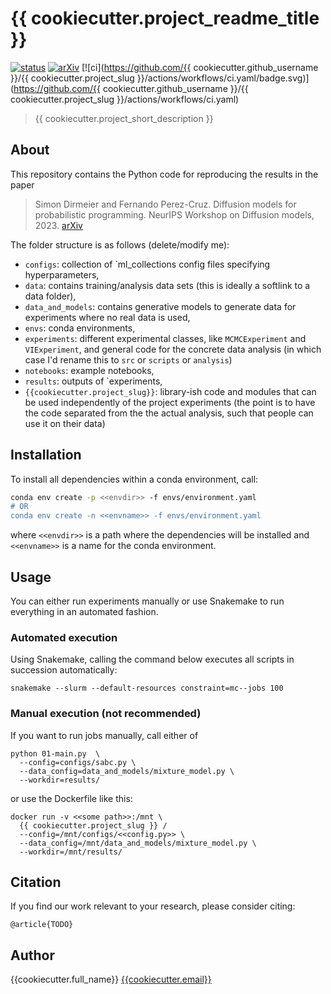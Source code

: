 # {{ cookiecutter.project_readme_title }}

[![status](http://www.repostatus.org/badges/latest/concept.svg)](http://www.repostatus.org/#concept)
[![arXiv](https://img.shields.io/badge/arXiv-2311.00474-b31b1b.svg)](https://arxiv.org/abs/2311.00474)
[![ci](https://github.com/{{ cookiecutter.github_username }}/{{ cookiecutter.project_slug }}/actions/workflows/ci.yaml/badge.svg)](https://github.com/{{ cookiecutter.github_username }}/{{ cookiecutter.project_slug }}/actions/workflows/ci.yaml)

> {{ cookiecutter.project_short_description }}

## About

This repository contains the Python code for reproducing the results in the paper

> Simon Dirmeier and Fernando Perez-Cruz. Diffusion models for probabilistic programming. NeurIPS Workshop on Diffusion models, 2023.
> [arXiv](https://arxiv.org/abs/2311.00474)

The folder structure is as follows (delete/modify me):
- `configs`: collection of `ml_collections config files specifying hyperparameters,
- `data`: contains training/analysis data sets (this is ideally a softlink to a data folder),
- `data_and_models`: contains generative models to generate data for experiments where no real data is used,
- `envs`: conda environments,
- `experiments`: different experimental classes, like `MCMCExperiment` and `VIExperiment`, and general code for the concrete data analysis (in which case I'd rename this to `src` or `scripts` or `analysis`)
- `notebooks`: example notebooks,
- `results`: outputs of `experiments,
- `{{cookiecutter.project_slug}}`: library-ish code and modules that can be used independently of the project experiments (the point is to have the code separated from the the actual analysis, such that people can use it on their data)

## Installation

To install all dependencies within a conda environment, call:

```bash
conda env create -p <<envdir>> -f envs/environment.yaml
# OR
conda env create -n <<envname>> -f envs/environment.yaml
```

where `<<envdir>>` is a path where the dependencies will be installed and `<<envname>>` is a name for 
the conda environment.

## Usage

You can either run experiments manually or use Snakemake to run everything in an automated fashion.

### Automated execution

Using Snakemake, calling the command below executes all scripts in succession automatically:

```shell
snakemake --slurm --default-resources constraint=mc--jobs 100
```

### Manual execution (not recommended)

If you want to run jobs manually, call either of

```shell
python 01-main.py  \
  --config=configs/sabc.py \
  --data_config=data_and_models/mixture_model.py \
  --workdir=results/
```

or use the Dockerfile like this:

```shell
docker run -v <<some path>>:/mnt \
  {{ cookiecutter.project_slug }} /  
  --config=/mnt/configs/<<config.py>> \
  --data_config=/mnt/data_and_models/mixture_model.py \
  --workdir=/mnt/results/
```

## Citation

If you find our work relevant to your research, please consider citing:

```
@article{TODO}
```

## Author

{{cookiecutter.full_name}} <a href="mailto:{{cookiecutter.email}}">{{cookiecutter.email}}</a>
